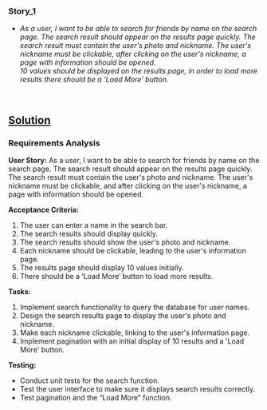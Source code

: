 ### Story_1
- *As a user, I want to be able to search for friends by name on the search page. The search result should appear on the results page quickly. The search result must contain the user's photo and nickname. The user's nickname must be clickable, after clicking on the user's nickname, a page with information should be opened.<br>10 values should be displayed on the results page, in order to load more results there should be a ‘Load More’ button.*  

<br>

## [Solution](#)

### Requirements Analysis

**User Story:**
As a user, I want to be able to search for friends by name on the search page. The search result should appear on the results page quickly. The search result must contain the user's photo and nickname. The user's nickname must be clickable, and after clicking on the user's nickname, a page with information should be opened.

**Acceptance Criteria:**

1. The user can enter a name in the search bar.
2. The search results should display quickly.
3. The search results should show the user's photo and nickname.
4. Each nickname should be clickable, leading to the user's information page.
5. The results page should display 10 values initially.
6. There should be a ‘Load More’ button to load more results.

**Tasks:**

1. Implement search functionality to query the database for user names.
2. Design the search results page to display the user's photo and nickname.
3. Make each nickname clickable, linking to the user's information page.
4. Implement pagination with an initial display of 10 results and a 'Load More' button.

**Testing:**

- Conduct unit tests for the search function.
- Test the user interface to make sure it displays search results correctly.
- Test pagination and the “Load More” function.
